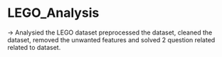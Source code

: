 # LEGO_Analysis
-> Analysied the LEGO dataset preprocessed the dataset, cleaned the dataset, removed the unwanted features and solved 2 question related related to dataset.
